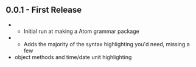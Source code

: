 ## 0.0.1 - First Release
* * Initial run at making a Atom grammar package
* * Adds the majority of the syntax highlighting you'd need, missing a few
*   object methods and time/date unit highlighting
